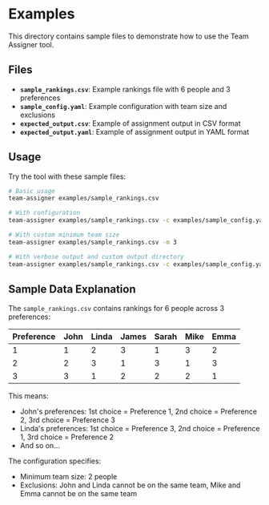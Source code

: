 # Examples

This directory contains sample files to demonstrate how to use the Team Assigner tool.

## Files

- **`sample_rankings.csv`**: Example rankings file with 6 people and 3 preferences
- **`sample_config.yaml`**: Example configuration with team size and exclusions
- **`expected_output.csv`**: Example of assignment output in CSV format  
- **`expected_output.yaml`**: Example of assignment output in YAML format

## Usage

Try the tool with these sample files:

```bash
# Basic usage
team-assigner examples/sample_rankings.csv

# With configuration
team-assigner examples/sample_rankings.csv -c examples/sample_config.yaml

# With custom minimum team size
team-assigner examples/sample_rankings.csv -m 3

# With verbose output and custom output directory
team-assigner examples/sample_rankings.csv -c examples/sample_config.yaml -v -o output/
```

## Sample Data Explanation

The `sample_rankings.csv` contains rankings for 6 people across 3 preferences:

| Preference | John | Linda | James | Sarah | Mike | Emma |
| ---------- | ---- | ----- | ----- | ----- | ---- | ---- |
| 1          | 1    | 2     | 3     | 1     | 3    | 2    |
| 2          | 2    | 3     | 1     | 3     | 1    | 3    |
| 3          | 3    | 1     | 2     | 2     | 2    | 1    |

This means:
- John's preferences: 1st choice = Preference 1, 2nd choice = Preference 2, 3rd choice = Preference 3
- Linda's preferences: 1st choice = Preference 3, 2nd choice = Preference 1, 3rd choice = Preference 2
- And so on...

The configuration specifies:
- Minimum team size: 2 people
- Exclusions: John and Linda cannot be on the same team, Mike and Emma cannot be on the same team

